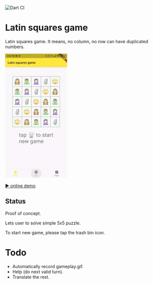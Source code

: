 ![Dart CI](https://github.com/bobagold/latin_squares_game/workflows/Dart%20CI/badge.svg)

# Latin squares game

Latin squares game.
It means, no column, no row can have duplicated numbers.

[<img src="assets/gameplay.gif" width="200" />](example)

[▶️ online demo](https://dartpad.dev/71b93e18f9d72479d85cd07ce8f99e48)

## Status

Proof of concept.

Lets user to solve simple 5x5 puzzle.

To start new game, please tap the trash bin icon.

# Todo

* Automatically record gameplay.gif.
* Help (do next valid turn).
* Translate the rest.
